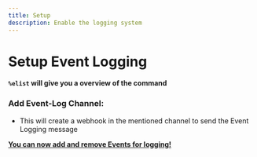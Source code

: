 ```yaml
---
title: Setup
description: Enable the logging system
---
```


# Setup Event Logging

**`%elist` will give you a overview of the command**

### Add Event-Log Channel:
- This will create a webhook in the mentioned channel to send the Event Logging message
<command message = "%modsetup log <#channel>" slash = "/mod setup modlog [channel]" description="Sets the Event Log Channel, where the Event will be logged out." permissions="ADMINISTRATOR"/>

[**You can now add and remove Events for logging!**](addremoveevents.md)
